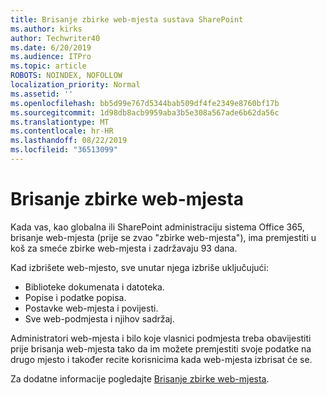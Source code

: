 ```yaml
---
title: Brisanje zbirke web-mjesta sustava SharePoint
ms.author: kirks
author: Techwriter40
ms.date: 6/20/2019
ms.audience: ITPro
ms.topic: article
ROBOTS: NOINDEX, NOFOLLOW
localization_priority: Normal
ms.assetid: ''
ms.openlocfilehash: bb5d99e767d5344bab509df4fe2349e8760bf17b
ms.sourcegitcommit: 1d98db8acb9959aba3b5e308a567ade6b62da56c
ms.translationtype: MT
ms.contentlocale: hr-HR
ms.lasthandoff: 08/22/2019
ms.locfileid: "36513099"
---
```

# <a name="delete-a-site-collection"></a>Brisanje zbirke web-mjesta

Kada vas, kao globalna ili SharePoint administraciju sistema Office 365, brisanje web-mjesta (prije se zvao "zbirke web-mjesta"), ima premjestiti u koš za smeće zbirke web-mjesta i zadržavaju 93 dana. 

Kad izbrišete web-mjesto, sve unutar njega izbriše uključujući:

- Biblioteke dokumenata i datoteka.
- Popise i podatke popisa.
- Postavke web-mjesta i povijesti.
- Sve web-podmjesta i njihov sadržaj.

Administratori web-mjesta i bilo koje vlasnici podmjesta treba obavijestiti prije brisanja web-mjesta tako da im možete premjestiti svoje podatke na drugo mjesto i također recite korisnicima kada web-mjesta izbrisat će se. 

Za dodatne informacije pogledajte [Brisanje zbirke web-mjesta](https://docs.microsoft.com/sharepoint/delete-site-collection). 